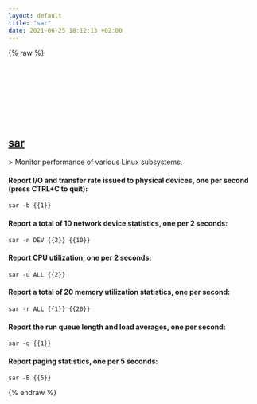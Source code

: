 ```yaml
---
layout: default
title: "sar"
date: 2021-06-25 18:12:13 +02:00
---
```

{% raw %}
<h2 id="sar">
  <a href="/en/linux/sar.html">sar</a> <a href="#sar"><svg class="icon">
    <use href="/assets/images/unicode_sprite.svg#link" />
  </svg></a>
</h2>
> Monitor performance of various Linux subsystems.

#### Report I/O and transfer rate issued to physical devices, one per second (press CTRL+C to quit):
```shell
sar -b {{1}}
```
#### Report a total of 10 network device statistics, one per 2 seconds:
```shell
sar -n DEV {{2}} {{10}}
```
#### Report CPU utilization, one per 2 seconds:
```shell
sar -u ALL {{2}}
```
#### Report a total of 20 memory utilization statistics, one per second:
```shell
sar -r ALL {{1}} {{20}}
```
#### Report the run queue length and load averages, one per second:
```shell
sar -q {{1}}
```
#### Report paging statistics, one per 5 seconds:
```shell
sar -B {{5}}
```
{% endraw %}